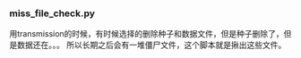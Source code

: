 ### miss_file_check.py
用transmission的时候，有时候选择的删除种子和数据文件，但是种子删除了，但是数据还在。。。
所以长期之后会有一堆僵尸文件，这个脚本就是揪出这些文件。